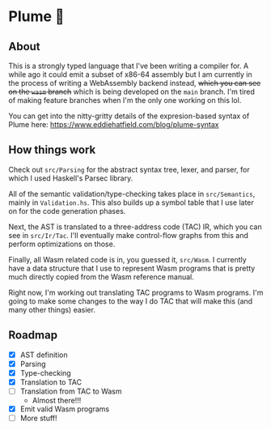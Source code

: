 # Plume 🦚

## About
This is a strongly typed language that I've been writing a compiler for. A while 
ago it could emit a subset of x86-64 assembly but I am currently in the process 
of writing a WebAssembly backend instead, ~~which you can see on the `wasm` branch~~ which is being developed on the `main` branch. I'm tired of making feature branches when I'm the only one working on this lol.

You can get into the nitty-gritty details of the expresion-based syntax of Plume here: https://www.eddiehatfield.com/blog/plume-syntax

## How things work
Check out `src/Parsing` for the abstract syntax tree, lexer, and parser, for which I 
used Haskell's Parsec library.

All of the semantic validation/type-checking takes place in `src/Semantics`, 
mainly in `Validation.hs`. This also builds up a symbol table that I use later on for the code generation phases.

Next, the AST is translated to a three-address code (TAC) IR, which you can see in 
`src/Ir/Tac`. I'll eventually make control-flow graphs from this and perform optimizations on those.

Finally, all Wasm related code is in, you guessed it, `src/Wasm`. I currently have a data structure that I use 
to represent Wasm programs that is pretty much directly copied from the Wasm reference manual.

Right now, I'm working out translating TAC programs to Wasm programs. I'm going to make some changes to the way I do TAC that will make this (and many other things) easier.

## Roadmap

- [X] AST definition
- [X] Parsing 
- [X] Type-checking 
- [X] Translation to TAC
- [ ] Translation from TAC to Wasm
  * Almost there!!!
- [X] Emit valid Wasm programs
- [ ] More stuff!
